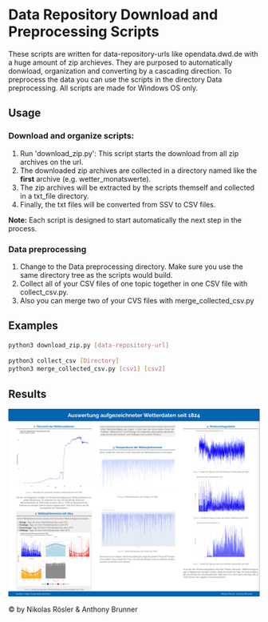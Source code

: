 # Data Repository Download and Preprocessing Scripts
These scripts are written for data-repository-urls like opendata.dwd.de with a huge amount of zip archieves. They are purposed to automatically donwload, organization and converting by a cascading direction. To preprocess the data you can use the scripts in the directory Data preprocessing.
All scripts are made for Windows OS only.

## Usage
### Download and organize scripts:
1. Run 'download_zip.py': This script starts the download from all zip archives on the url.
2. The downloaded zip archives are collected in a directory named like the **first** archive (e.g. wetter_monatswerte).
3. The zip archives will be extracted by the scripts themself and collected in a txt_file directory.
4. Finally, the txt files will be converted from SSV to CSV files. 

**Note:** Each script is designed to start automatically the next step in the process.

### Data preprocessing 
1. Change to the Data preprocessing directory. Make sure you use the same directory tree as the scripts would build.
2. Collect all of your CSV files of one topic together in one CSV file with collect_csv.py.
3. Also you can merge two of your CVS files with merge_collected_csv.py

## Examples
```bash
python3 download_zip.py [data-repository-url]
```
```bash
python3 collect_csv [Directory]
python3 merge_collected_csv.py [csv1] [csv2]
```

## Results
![poster](/poster.png "result poster")

&copy; by Nikolas Rösler & Anthony Brunner
